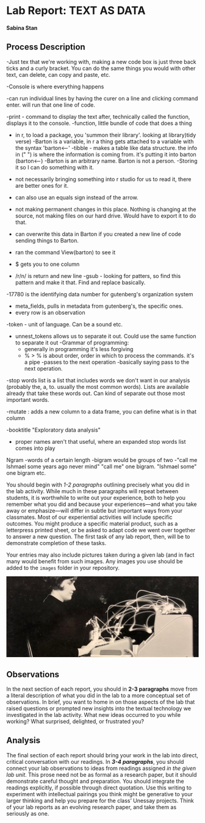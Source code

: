 # Lab Report: TEXT AS DATA

#### Sabina Stan

## Process Description

-Just tex that we're working with, making a new code box is just three back ticks and a curly bracket. You can do the same things you would with other text, can delete, can copy and paste, etc. 

-Console is where everything happens

-can run individual lines by having the curer on a line and clicking command enter. will run that one line of code. 

-print - command to display the text after, technically called the function, displays it to the console. 
-function, little bundle of code that does a thing 

- in r, to load a package, you 'summon their library'. looking at library)tidy verse)
-Barton is a variable, in r a thing gets attached to a variable with the syntax 'barton<--'
-tibble - makes a table like data structure. the info in (" ") is where the information is coming from. it's putting it into barton (barton<--)
-Barton is an arbitrary name. Barton is not a person. 
-Storing it so I can do something with it. 

- not necessarily bringing something into r studio for us to read it, there are better ones for it. 

- can also use an equals sign instead of the arrow.

- not making permanent changes in this place. Nothing is changing at the source, not making files on our hard drive. Would have to export it to do that. 

- can overwrite this data in Barton if you created a new line of code sending things to Barton.

- ran the command View(barton) to see it 
- $ gets you to one column 

- /r/n/ is return and new line
-gsub - looking for patters, so find this pattern and make it that. Find and replace basically. 

-17780 is the identifying data number for gutenberg's organization system

- meta_fields, pulls in metadata from gutenberg's, the specific ones. 
- every row is an observation 

-token - unit of language. Can be a sound etc. 
- unnest_tokens allows us to separate it out. Could use the same function to separate it out
-Grammar of programming: 
	- generally in programming it's less forgiving 
	- % > % is about order, order in which to process the commands. it's a pipe
		-passes to the next operation 
	-basically saying pass to the next operation. 

-stop words list is a list that includes words we don't want in our analysis (probably the, a, to. usually the most common words). Lists are available already that take these words out. Can kind of separate out those most important words. 

-mutate : adds a new column to a data frame, you can define what is in that column

-booktitle "Exploratory data analysis"

- proper names aren't that useful, where an expanded stop words list comes into play

Ngram
-words of a certain length
	-bigram would be groups of two 
	-"call me Ishmael some years ago never mind" "call me" one bigram. "Ishmael some" one bigram etc. 

You should begin with _1-2 paragraphs_ outlining precisely what you did in the lab activity. While much in these paragraphs will repeat between students, it is worthwhile to write out your experience, both to help you remember what you did and because your experiences—and what you take away or emphasize—will differ in subtle but important ways from your classmates. Most of our experiential activities will include specific outcomes. You might produce a specific material product, such as a letterpress printed sheet, or be asked to adapt code we went over together to answer a new question. The first task of any lab report, then, will be to demonstrate completion of these tasks.

Your entries may also include pictures taken during a given lab (and in fact many would benefit from such images. Any images you use should be added to the `images` folder in your repository.

![a photograph of a woman typing with lights tracking her finger movements](/images/lighttyping.jpg)

## Observations

In the next section of each report, you should in **2-3 paragraphs** move from a literal description of what you did in the lab to a more conceptual set of observations. In brief, you want to home in on those aspects of the lab that raised questions or prompted new insights into the textual technology we investigated in the lab activity. What new ideas occurred to you while working? What surprised, delighted, or frustrated you?

## Analysis

The final section of each report should bring your work in the lab into direct, critical conversation with our readings. In **_3-4 paragraphs_**, you should connect your lab observations to ideas from readings assigned _in the given lab unit_. This prose need not be as formal as a research paper, but it should demonstrate careful thought and preparation. You should integrate the readings explicitly, if possible through direct quotation. Use this writing to experiment with intellectual pairings you think might be generative to your larger thinking and help you prepare for the class’ Unessay projects. Think of your lab reports as an evolving research paper, and take them as seriously as one.